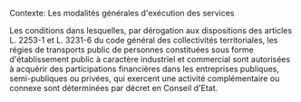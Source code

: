 Contexte: Les modalités générales d'exécution des services

Les conditions dans lesquelles, par dérogation aux dispositions des articles L. 2253-1 et L. 3231-6 du code général des collectivités territoriales, les régies de transports public de personnes constituées sous forme d'établissement public à caractère industriel et commercial sont autorisées à acquérir des participations financières dans les entreprises publiques, semi-publiques ou privées, qui exercent une activité complémentaire ou connexe sont déterminées par décret en Conseil d'Etat.